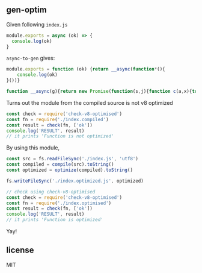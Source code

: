 ## gen-optim

Given following `index.js`

```js
module.exports = async (ok) => {
  console.log(ok)
}
```

`async-to-gen` gives:

```js
module.exports = function (ok) {return __async(function*(){
    console.log(ok)
}())}

function __async(g){return new Promise(function(s,j){function c(a,x){try{var r=g[x?"throw":"next"](a)}catch(e){j(e);return}r.done?s(r.value):Promise.resolve(r.value).then(c,d)}function d(e){c(e,1)}c()})}
```

Turns out the module from the compiled source is not v8 optimized

```js
const check = require('check-v8-optimised')
const fn = require('./index.compiled')
const result = check(fn, ['ok'])
console.log('RESULT', result)
// it prints 'Function is not optimized'
```

By using this module,

```js
const src = fs.readFileSync('./index.js', 'utf8')
const compiled = compile(src).toString()
const optimized = optimize(compiled).toString()

fs.writeFileSync('./index.optimized.js', optimized)

// check using check-v8-optimised
const check = require('check-v8-optimised')
const fn = require('./index.optimised')
const result = check(fn, ['ok'])
console.log('RESULT', result)
// it prints 'Function is optimized'
```

Yay!

## license

MIT

